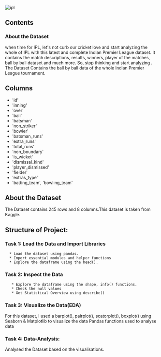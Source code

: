 

![ipl](https://user-images.githubusercontent.com/98824143/177033767-cfa34b29-8f2f-4fde-ad3d-567c7ef15b7a.jpg)



## Contents ##

### About the Dataset ###

when time for IPL, let's not curb our cricket love and start analyzing the whole of IPL with this latest and complete Indian Premier League dataset. It contains the match descriptions, results, winners, player of the matches, ball by ball dataset and much more. So, stop thinking and start analyzing .
The Dataset Contains the ball by ball data of the whole Indian Premier League tournament.

## Columns ##
* 'id'
* 'inning'
* 'over'
* 'ball'
* 'batsman'
* 'non_striker'
* 'bowler'
* 'batsman_runs'
* 'extra_runs'
* 'total_runs'
* 'non_boundary'
* 'is_wicket'
* 'dismissal_kind'
* 'player_dismissed'
* 'fielder'
* 'extras_type'
* 'batting_team', 'bowling_team'
## About the Dataset
The Dataset contains 245 rows and 8 columns.This dataset is taken from Kaggle.

## Structure of Project:

### Task 1: Load the Data and Import Libraries

      * Load the dataset using pandas.
      * Import essential modules and helper functions
      * Explore the dataframe using the head().
      
### Task 2: Inspect the Data

       * Explore the dataframe using the shape, info() functions.
       * Check the null values
       * Get Statistical Overview using describe()
       
### Task 3: Visualize the Data(EDA)

  For this dataset, I used a  barplot(), pairplot(), scatorplot(), boxplot() using Seaborn & Matplotlib to visualize the data Pandas functions used to analyse data

### Task 4: Data-Analysis:

 Analysed the Dataset based on the visualisations.
